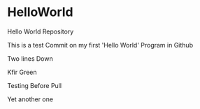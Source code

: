 # HelloWorld
Hello World Repository


This is a test Commit on my first 'Hello World' Program in Github

Two lines Down

Kfir Green

Testing Before Pull

Yet another one

